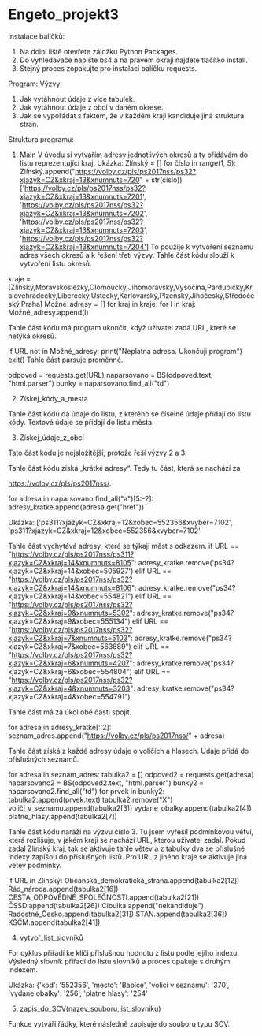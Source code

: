 # Engeto_projekt3
Instalace balíčků:
1.	Na dolní liště otevřete záložku Python Packages.
2.	Do vyhledavače napište bs4 a na pravém okraji najdete tlačítko install.
3.	Stejný proces zopakujte pro instalaci balíčku requests.

Program:
Výzvy:
1.	Jak vytáhnout údaje z více tabulek.
2.	Jak vytáhnout údaje z obcí v daném okrese.
3.	Jak se vypořádat s faktem, že v každém kraji kandiduje jiná struktura stran.

Struktura programu:
1.	Main
V úvodu si vytvářím adresy jednotlivých okresů a ty přidávám do listu reprezentující kraj.
Ukázka:
Zlínský = []
for číslo in range(1, 5):
    Zlínský.append("https://volby.cz/pls/ps2017nss/ps32?xjazyk=CZ&xkraj=13&xnumnuts=720" + str(číslo))
['https://volby.cz/pls/ps2017nss/ps32?xjazyk=CZ&xkraj=13&xnumnuts=7201', 'https://volby.cz/pls/ps2017nss/ps32?xjazyk=CZ&xkraj=13&xnumnuts=7202', 'https://volby.cz/pls/ps2017nss/ps32?xjazyk=CZ&xkraj=13&xnumnuts=7203', 'https://volby.cz/pls/ps2017nss/ps32?xjazyk=CZ&xkraj=13&xnumnuts=7204']
To použije k vytvoření seznamu adres všech okresů a k řešení třetí výzvy.
Tahle část kódu slouží k vytvoření listu okresů.

kraje = [Zlínský,Moravskoslezký,Olomoucký,Jihomoravský,Vysočina,Pardubický,Kralovehradecký,Liberecký,Ústecký,Karlovarský,Plzenský,Jihočeský,Středočeský,Praha]
Možné_adresy = []
for kraj in kraje:
    for l in kraj:
        Možné_adresy.append(l)


Tahle část kódu má program ukončit, když uživatel zadá URL, které se netýká okresů.

if URL not in Možné_adresy:
    print("Neplatná adresa. Ukončuji program")
    exit()
Tahle část parsuje proměnné.

odpoved = requests.get(URL)
naparsovano = BS(odpoved.text, "html.parser")
bunky = naparsovano.find_all("td")


2.	Získej_kódy_a_mesta

Tahle část kódu dá údaje do listu, z kterého se číselné údaje přidají do listu kódy. Textové údaje se přidají do listu města.


3.	Získej_údaje_z_obcí


Tato část kódu je nejsložitější, protože řeší výzvy 2 a 3.

Tahle část kódu získá „krátké adresy“. Tedy tu část, která se nachází za 

https://volby.cz/pls/ps2017nss/.


for adresa in naparsovano.find_all("a")[5:-2]:
    adresy_kratke.append(adresa.get("href"))

Ukázka:
['ps311?xjazyk=CZ&xkraj=12&xobec=552356&xvyber=7102', 'ps311?xjazyk=CZ&xkraj=12&xobec=552356&xvyber=7102'


Tahle část vychytává adresy, které se týkají měst s odkazem.
if URL == "https://volby.cz/pls/ps2017nss/ps311?xjazyk=CZ&xkraj=14&xnumnuts=8105":
    adresy_kratke.remove('ps34?xjazyk=CZ&xkraj=14&xobec=505927')
elif URL == "https://volby.cz/pls/ps2017nss/ps32?xjazyk=CZ&xkraj=14&xnumnuts=8106":
    adresy_kratke.remove("ps34?xjazyk=CZ&xkraj=14&xobec=554821")
elif URL == "https://volby.cz/pls/ps2017nss/ps32?xjazyk=CZ&xkraj=9&xnumnuts=5302":
    adresy_kratke.remove("ps34?xjazyk=CZ&xkraj=9&xobec=555134")
elif URL == "https://volby.cz/pls/ps2017nss/ps32?xjazyk=CZ&xkraj=7&xnumnuts=5103":
    adresy_kratke.remove("ps34?xjazyk=CZ&xkraj=7&xobec=563889")
elif URL == "https://volby.cz/pls/ps2017nss/ps32?xjazyk=CZ&xkraj=6&xnumnuts=4207":
    adresy_kratke.remove("ps34?xjazyk=CZ&xkraj=6&xobec=554804")
elif URL == "https://volby.cz/pls/ps2017nss/ps32?xjazyk=CZ&xkraj=4&xnumnuts=3203":
    adresy_kratke.remove("ps34?xjazyk=CZ&xkraj=4&xobec=554791")




Tahle část má za úkol obě části spojit.

for adresa in adresy_kratke[::2]:
    seznam_adres.append("https://volby.cz/pls/ps2017nss/" + adresa)



Tahle část získá z každé adresy údaje o voličích a hlasech. Údaje přidá do příslušných seznamů.

for adresa in seznam_adres:
    tabulka2 = []
    odpoved2 = requests.get(adresa)
    naparsovano2 = BS(odpoved2.text, "html.parser")
    bunky2 = naparsovano2.find_all("td")
    for prvek in bunky2:
        tabulka2.append(prvek.text)
    tabulka2.remove("X")
    voliči_v_seznamu.append(tabulka2[3])
    vydane_obalky.append(tabulka2[4])
    platne_hlasy.append(tabulka2[7])





Tahle část kódu naráží na výzvu číslo 3. Tu jsem vyřešil podmínkovou větví, která rozlišuje, v jakém kraji se nachází URL, kterou uživatel zadal. Pokud zadal Zlínský kraj, tak se aktivuje tahle větev a z tabulky dva se příslušné indexy zapíšou do příslušných listů. Pro URL z jiného kraje se aktivuje jiná větev podmínky.


if URL in Zlínský:
    Občanská_demokratická_strana.append(tabulka2[12])
    Řád_národa.append(tabulka2[16])
    CESTA_ODPOVĚDNÉ_SPOLEČNOSTI.append(tabulka2[21])
    ČSSD.append(tabulka2[26])
    Cibulka.append("nekandiduje")
    Radostné_Česko.append(tabulka2[31])
    STAN.append(tabulka2[36])
    KSČM.append(tabulka2[41])


4.	vytvoř_list_slovníků

For cyklus přiřadí ke klíči příslušnou hodnotu z listu podle jejího indexu. Výsledný slovník přiřadí do listu slovníků a proces opakuje s druhým indexem.

Ukázka:
{'kod': '552356', 'mesto': 'Babice', 'volici v seznamu': '370', 'vydane obalky': '256', 'platne hlasy': '254'


5.	zapis_do_SCV(nazev_souboru,list_slovniku)

Funkce vytváří řádky, které následně zapisuje do souboru typu SCV.


